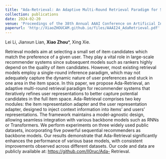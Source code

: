 ```yaml
---
title: "Ada-Retrieval: An Adaptive Multi-Round Retrieval Paradigm for Sequential Recommendations"
collection: publications
date: 2024-02-20
venue: 'Proceedings of the 38th Annual AAAI Conference on Artificial Intelligence (AAAI)'
paperurl: 'http://XiaoZHOUCAM.github.io/files/AAAI24_AdaRetrieval.pdf'
---
```


Lei Li, Jianxun Lian, **Xiao Zhou**\*, Xing Xie. 

Retrieval models aim at selecting a small set of item candidates which match the preference of a given user. They play a vital role in large-scale recommender systems since subsequent models such as rankers highly depend on the quality of item candidates. However, most existing retrieval models employ a single-round inference paradigm, which may not adequately capture the dynamic nature of user preferences and stuck in one area in the item space. In this paper, we propose Ada-Retrieval, an adaptive multi-round retrieval paradigm for recommender systems that iteratively refines user representations to better capture potential candidates in the full item space. Ada-Retrieval comprises two key modules: the item representation adapter and the user representation adapter, designed to inject context information into items’ and users’ representations. The framework maintains a model-agnostic design, allowing seamless integration with various backbone models such as RNNs or Transformers. We perform experiments on three widely used public datasets, incorporating five powerful sequential recommenders as backbone models. Our results demonstrate that Ada-Retrieval significantly enhances the performance of various base models, with consistent improvements observed across different datasets. Our code and data are publicly available at: https://github.com/ll0ruc/Ada- Retrieval.
